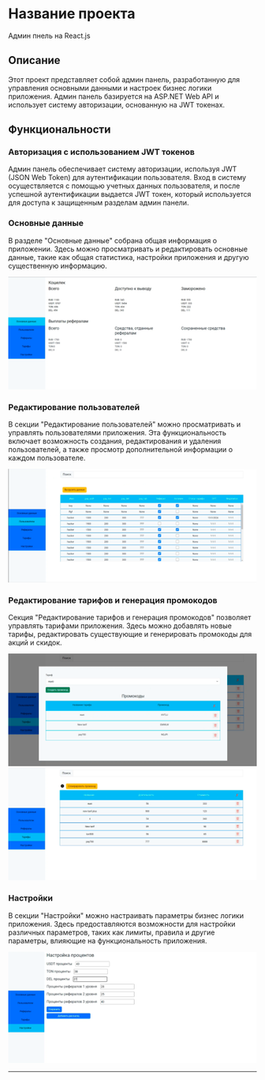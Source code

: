 # Название проекта

Админ пнель на React.js

## Описание

Этот проект представляет собой админ панель, разработанную для управления основными данными и настроек бизнес логики приложения. Админ панель базируется на ASP.NET Web API и использует систему авторизации, основанную на JWT токенах.

## Функциональности

### Авторизация с использованием JWT токенов

Админ панель обеспечивает систему авторизации, используя JWT (JSON Web Token) для аутентификации пользователя. Вход в систему осуществляется с помощью учетных данных пользователя, и после успешной аутентификации выдается JWT токен, который используется для доступа к защищенным разделам админ панели.

### Основные данные

В разделе "Основные данные" собрана общая информация о приложении. Здесь можно просматривать и редактировать основные данные, такие как общая статистика, настройки приложения и другую существенную информацию.

![Основные данные](https://github.com/equaerdist/admin-panel-react/blob/main/CommonInfo.png)

### Редактирование пользователей

В секции "Редактирование пользователей" можно просматривать и управлять пользователями приложения. Эта функциональность включает возможность создания, редактирования и удаления пользователей, а также просмотр дополнительной информации о каждом пользователе.

![Редактирование пользователей](https://github.com/equaerdist/admin-panel-react/blob/main/Users.png)

### Редактирование тарифов и генерация промокодов

Секция "Редактирование тарифов и генерация промокодов" позволяет управлять тарифами приложения. Здесь можно добавлять новые тарифы, редактировать существующие и генерировать промокоды для акций и скидок.

![Редактирование тарифов и генерация промокодов](https://github.com/equaerdist/admin-panel-react/blob/main/GenerateTarifs.png)
![Редактирование тарифов и генерация промокодов](https://github.com/equaerdist/admin-panel-react/blob/main/Tarifs.png)

### Настройки

В секции "Настройки" можно настраивать параметры бизнес логики приложения. Здесь предоставляются возможности для настройки различных параметров, таких как лимиты, правила и другие параметры, влияющие на функциональность приложения.

![Настройки](https://github.com/equaerdist/admin-panel-react/blob/main/Settings.png)


---
